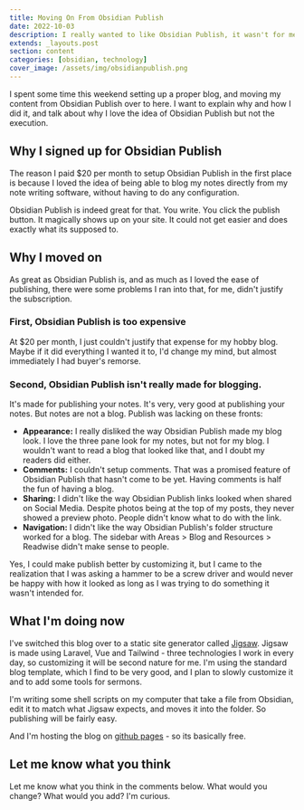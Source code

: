 ```yaml
---
title: Moving On From Obsidian Publish
date: 2022-10-03
description: I really wanted to like Obsidian Publish, it wasn't for me.
extends: _layouts.post
section: content
categories: [obsidian, technology]
cover_image: /assets/img/obsidianpublish.png
---
```


I spent some time this weekend setting up a proper blog, and moving my content from Obsidian Publish over to here.  I want to explain why and how I did it, and talk about why I love the idea of Obsidian Publish but not the execution.

## Why I signed up for Obsidian Publish

The reason I paid $20 per month to setup Obsidian Publish in the first place is because I loved the idea of being able to blog my notes directly from my note writing software, without having to do any configuration.  

Obsidian Publish is indeed great for that.  You write.  You click the publish button.  It magically shows up on your site.  It could not get easier and does exactly what its supposed to.

## Why I moved on

As great as Obsidian Publish is, and as much as I loved the ease of publishing, there were some problems I ran into that, for me, didn't justify the subscription.

### First, Obsidian Publish is too expensive

At $20 per month, I just couldn't justify that expense for my hobby blog.  Maybe if it did everything I wanted it to, I'd change my mind, but almost immediately I had buyer's remorse.

### Second, Obsidian Publish isn't really made for blogging.

It's made for publishing your notes.  It's very, very good at publishing your notes.  But notes are not a blog. Publish was lacking on these fronts:

- **Appearance:** I really disliked the way Obsidian Publish made my blog look.  I love the three pane look for my notes, but not for my blog.  I wouldn't want to read a blog that looked like that, and I doubt my readers did either.
- **Comments:** I couldn't setup comments.  That was a promised feature of Obsidian Publish that hasn't come to be yet.  Having comments is half the fun of having a blog. 
- **Sharing:** I didn't like the way Obsidian Publish links looked when shared on Social Media.  Despite photos being at the top of my posts, they never showed a preview photo.  People didn't know what to do with the link. 
- **Navigation:** I didn't like the way Obsidian Publish's folder structure worked for a blog.  The sidebar with Areas > Blog and Resources > Readwise didn't make sense to people.

Yes, I could make publish better by customizing it, but I came to the realization that I was asking a hammer to be a screw driver and would never be happy with how it looked as long as I was trying to do something it wasn't intended for.

## What I'm doing now
I've switched this blog over to a static site generator called [Jigsaw](https://jigsaw.tighten.com).  Jigsaw is made using Laravel, Vue and Tailwind - three technologies I work in every day, so customizing it will be second nature for me.  I'm using the standard blog template, which I find to be very good, and I plan to slowly customize it and to add some tools for sermons.

I'm writing some shell scripts on my computer that take a file from Obsidian, edit it to match what Jigsaw expects, and moves it into the folder.  So publishing will be fairly easy.

And I'm hosting the blog on [github pages](https://pages.github.com) - so its basically free.

## Let me know what you think
Let me know what you think in the comments below.  What would you change?  What would you add?  I'm curious.




 
